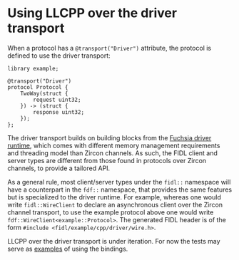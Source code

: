 # Using LLCPP over the driver transport

When a protocol has a `@transport("Driver")` attribute, the protocol is defined
to use the driver transport:

```fidl
library example;

@transport("Driver")
protocol Protocol {
    TwoWay(struct {
        request uint32;
    }) -> (struct {
        response uint32;
    });
};
```

The driver transport builds on building blocks from the [Fuchsia driver
runtime][fdf], which comes with different memory management requirements and
threading model than Zircon channels. As such, the FIDL client and server types
are different from those found in protocols over Zircon channels, to provide a
tailored API.

As a general rule, most client/server types under the `fidl::`
namespace will have a counterpart in the `fdf::` namespace, that provides the
same features but is specialized to the driver runtime. For example, whereas one
would write `fidl::WireClient` to declare an asynchronous
client over the Zircon channel transport, to use the example protocol above one
would write `fdf::WireClient<example::Protocol>`. The generated FIDL header is
of the form `#include <fidl/example/cpp/driver/wire.h>`.

<!-- TODO: Better example/annotated walk-through similar to other tutorials. -->
LLCPP over the driver transport is under iteration. For now the tests may serve
as [examples][async-example] of using the bindings.


<!-- xrefs -->
[fdf]: /sdk/lib/driver_runtime/
[async-example]: /sdk/lib/fidl_driver/tests/transport/wire_async_two_way_test.cc
